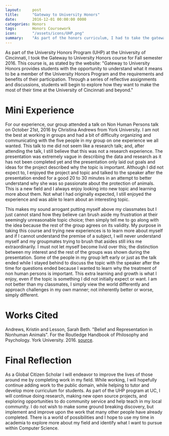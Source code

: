 ```yaml
---
layout:     post
title:      "Gateway to University Honors"
date:       2016-12-01 00:00:00 0000
categories: Honors
tags:       Honors Coursework
icon:       "/assets/icons/UHP.png"
summary: 	"As part of the honors curriculum, I had to take the gateway to honors course. This is the introductory course to University Honors Program at UC. To read more about my experience, click the link above."
---
```


As part of the University Honors Program (UHP) at the University of Cincinnati, I took the Gateway to University Honors course for Fall semester 2016. This course is, as stated by the website: "Gateway to University Honors provides students with the opportunity to understand what it means to be a member of the University Honors Program and the requirements and benefits of their participation. Through a series of reflective assignments and discussions, students will begin to explore how they want to make the most of their time at the University of Cincinnati and beyond."

# Mini Experience

For our experience, our group attended a talk on Non Human Persons talk on October 21st, 2016 by Christina Andrews from York University. I am not the best at working in groups and had a bit of difficulty organizing and communicating with the five people in my group on one experience we all wanted. This talk to me did not seem like a research talk; and, after attending the talk, I still believe that this was not a research experience. The presentation was extremely vague in describing the data and research as it has not been completed yet and the presentation only laid out goals and ideas for the project described why the topic is important. Although I did not expect to, I enjoyed the project and topic and talked to the speaker after the presentation ended for a good 20 to 30 minutes in an attempt to better understand why she was so passionate about the protection of animals. This is a new field and I always enjoy looking into new topic and learning more about them. Not what I had originally expected, I still enjoyed the experience and was able to learn about an interesting topic.

This makes my sound arrogant putting myself above my classmates but I just cannot stand how they believe can brush aside my frustration at their seemingly unreasonable topic choice; then simply tell me to go along with the idea because the rest of the group agrees on its validity. My purpose in taking this course and trying new experiences is to learn more about myself and if I cannot understand the premise of a subject, I will never understand myself and my groupmates trying to brush that asides still irks me extraordinarily. I must not let myself become livid over this; the distinction between my interest and the rest of the groups was shown during the presentation. Some of the people in my group left early or just as the talk ended while I stayed behind to discuss the topic with the speaker after the time for questions ended because I wanted to learn why the treatment of non human persons is important. This extra learning and growth is what I enjoy, even if the topic is something I did not initially expect or want. I am not better than my classmates, I simply view the world differently and approach challenges in my own manner; not inherently better or worse, simply different.

# Works Cited

Andrews, Kristin and Lesson, Sarah Beth. "Belief and Representation in Nonhuman Animals". For the Routledge Handbook of Philosophy and Psychology. York University. 2016. [source](http://kristin-andrews.weebly.com/uploads/3/7/6/4/37646969/lesson_and_andrews_belief_and_representation_in_nonhuman_animals.pdf).

# Final Reflection

As a Global Citizen Scholar I will endeavor to improve the lives of those around me by completing work in my field. While working, I will hopefully continue adding work to the public domain, while helping to tutor and develop more curriculum for students. As part of the UHP program at UC, I will continue doing research, making new open source projects, and exploring opportunities to do community service and help teach in my local community. I do not wish to make some ground breaking discovery, but implement and improve upon the work that many other people have already completed. There is a world of possibilities and I hope to use my time in academia to explore more about my field and identify what I want to pursue within Computer Science.